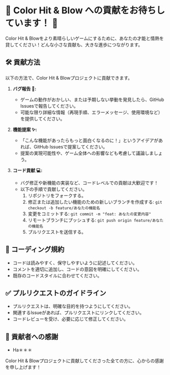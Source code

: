# 🎉 Color Hit & Blow への貢献をお待ちしています！ 🤝

Color Hit & Blowをより素晴らしいゲームにするために、あなたの才能と情熱を貸してください！どんな小さな貢献も、大きな進歩につながります。

## 🛠️ 貢献方法

以下の方法で、Color Hit & Blowプロジェクトに貢献できます。

1.  **バグ報告 🐛:**
    *   ゲームの動作がおかしい、または予期しない挙動を発見したら、GitHub Issuesで報告してください。
    *   可能な限り詳細な情報（再現手順、エラーメッセージ、使用環境など）を提供してください。

2.  **機能提案 ✨:**
    *   「こんな機能があったらもっと面白くなるのに！」というアイデアがあれば、GitHub Issuesで提案してください。
    *   提案の実現可能性や、ゲーム全体への影響なども考慮して議論しましょう。

3.  **コード貢献 💻:**
    *   バグ修正や新機能の実装など、コードレベルでの貢献は大歓迎です！
    *   以下の手順で貢献してください。
        1.  リポジトリをフォークする。
        2.  修正または追加したい機能のための新しいブランチを作成する: `git checkout -b feature/あなたの機能名`
        3.  変更をコミットする: `git commit -m "feat: あなたの変更内容"`
        4.  リモートブランチにプッシュする: `git push origin feature/あなたの機能名`
        5.  プルリクエストを送信する。

## 📝 コーディング規約

*   コードは読みやすく、保守しやすいように記述してください。
*   コメントを適切に追加し、コードの意図を明確にしてください。
*   既存のコードスタイルに合わせてください。

## ✅ プルリクエストのガイドライン

*   プルリクエストは、明確な目的を持つようにしてください。
*   関連するIssueがあれば、プルリクエストにリンクしてください。
*   コードレビューを受け、必要に応じて修正してください。

## 💖 貢献者への感謝
*   Ha＊＊＊

Color Hit & Blowプロジェクトに貢献してくださった全ての方に、心からの感謝を申し上げます！
